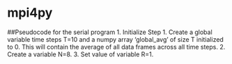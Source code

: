 # mpi4py
##Pseudocode for the serial program
	1. Initialize Step
		1. Create a global variable time steps T=10 and a numpy array ‘global_avg’ of size T initialized to 0. This will contain the average of all data frames across all time steps.
		2. Create a variable N=8.
		3. Set value of variable R=1.
